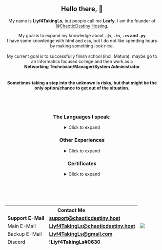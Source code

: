 <div align=center>
  <b><h2> Hello there</b>, 👋</h2>

My name is <b>Liyf4TakingLs</b>, but people call me <b>Leafy</b>. 
I am the founder of [@ChaoticDestiny Hosting](https://chaoticdestiny.host/).

My goal is to expand my knowledge about **`.js`, `.ts`, `.cs` and `.py`**<br> 
I have some knowledge with html and css, but I do not like spending hours by making something look nice. <br> <br>
My current goal is to successfully finish school (incl. Matura), maybe go to an Informatics focused college and then work as a <br> 
**Networking Technician/Manager/System Administrator**
<br><br>
 <h4>Sometimes taking a step into the unknown is risky, but that might be the only option/chance to get out of the situation.</h4>  
<br><br>

<b><h3>The Languages I speak:</h3></b>
<details><summary>Click to expand</summary>
<p>
  
    German (*Learning)
    English (Passed)
    Croatian (Passed)
</p>
</details>


<b><h3>Other Experiences</h3></b>
<details><summary>Click to expand</summary>
<p>
  
    Excel (Passed)
    Word (Passed)
    Access (Passed)
    MySQL (*Learning)
    PhP (*Learning)
    Adobe Photoshop (*Learning)
    Adobe Illustrator (*Learning)
    Adobe InDesign (*Learning)
    Adobe PremierePro (*Learning)
    Adobe AfterEffects (*Learning)
</p>
</details>
<b><h3>Certificates</h3></b>
<details><summary>Click to expand</summary>
<p>
  
    Cisco CCNA Certificate
</p>
</details>

<br><br>

<br>

<table>
<thead>
  <tr>
    <th colspan="2">Contact Me</th>
    <td rowspan="5"><img class="center" src="https://readme-github-stats.now.sh/api?username=Liyf4TakingLs&theme=dark&show_icons=false&include_all_commits=true&count_private=true"></td>
  </tr>
  <tr>
    <td><b>Support E-Mail</b></td>
    <td><b><a href="mailto:support@chaoticdestiny.host">support@chaoticdestiny.host</a></b></td>
  </tr>
  <tr>
    <td>Main E-Mail</td>
    <td><b><a href="mailto:Liyf4TakingLs@chaoticdestiny.host">Liyf4TakingLs@chaoticdestiny.host</a></b></td>
  </tr>
  <tr>
    <td>Backup E-Mail</td>
    <td><b><a href="mailto:Liyf4TakingLs@gmail.com">Liyf4TakingLs@gmail.com</a></b></td>
  </tr>
  <tr>
    <td>Discord</td>
    <td><b>!Liyf4TakingLs#0630</a></b></td>
  </tr>
</thead>
</table>
</center>
</div>
